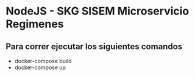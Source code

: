 # NodeJS - SKG SISEM Microservicio Regimenes 

## Para correr ejecutar los siguientes comandos
- docker-compose build
- docker-compose up
